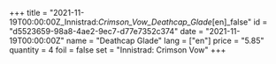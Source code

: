 +++
title = "2021-11-19T00:00:00Z_Innistrad:_Crimson_Vow_Deathcap_Glade_[en]_false"
id = "d5523659-98a8-4ae2-9ec7-d77e7352c374"
date = "2021-11-19T00:00:00Z"
name = "Deathcap Glade"
lang = ["en"]
price = "5.85"
quantity = 4
foil = false
set = "Innistrad: Crimson Vow"
+++
